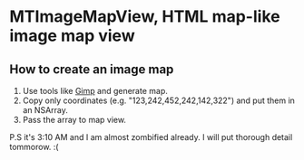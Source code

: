 # MTImageMapView, HTML map-like image map view

## How to create an image map

1. Use tools like [Gimp](http://www.gimp.org/) and generate map.
2. Copy only coordinates (e.g. "123,242,452,242,142,322") and put them in an NSArray.
3. Pass the array to map view.

P.S it's 3:10 AM and I am almost zombified already. I will put thorough detail tommorow. :(
